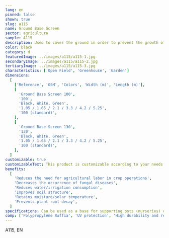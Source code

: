 ```yaml
---
lang: en
pinned: false
shown: true
slug: a115
name: Ground Base Screen
sector: agriculture
sample: A115
description: Used to cover the ground in order to prevent the growth of weeds.
color: black
category: d
featuredImage: ../images/a115/a115-1.jpg
secondaryImage: ../images/a115/a115-2.jpg
tertiaryImage: ../images/a115/a115-3.jpg
characteristics: ['Open Field', 'Greenhouse', 'Garden']
dimensions:
  [
    ['Reference', 'GSM', 'Colors', 'Width (m)', 'Length (m)'],
    [
      'Ground Base Screen 100',
      '100',
      'Black, White, Green',
      '1.05 / 1.65 / 2.1 / 3.3 / 4.2 / 5.25',
      '100 (standard)',
    ],
    [
      'Ground Base Screen 130',
      '130',
      'Black, White, Green',
      '1.05 / 1.65 / 2.1 / 3.3 / 4.2 / 5.25',
      '100 (standard)',
    ],
  ]
customizable: true
customizableText: This product is customizable according to your needs. Contact us for more information.
benefits:
  [
    'Reduces the need for agricultural labor in crop operations',
    'Decreases the occurrence of fungal diseases',
    'Reduces water/irrigation consumption',
    'Improves soil structure',
    'Retains moisture/solar temperature',
    'Prevents plant root decay',
  ]
specifications: Can be used as a base for supporting pots (nurseries) or directly placed on the soil after preparation.
comp: ['Polypropylene Raffia', 'UV protection', 'High durability and resistance']
---
```


A115, EN
